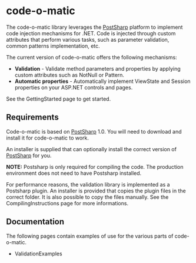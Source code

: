 # code-o-matic #
The code-o-matic library leverages the [PostSharp](http://www.postsharp.org/) platform to implement code injection mechanisms for .NET. Code is injected through custom attributes that perform various tasks, such as parameter validation, common patterns implementation, etc.

The current version of code-o-matic offers the following mechanisms:

  * **Validation** - Validate method parameters and properties by applying custom attributes such as NotNull or Pattern.
  * **Automatic properties** - Automatically implement ViewState and Session properties on your ASP.NET controls and pages.

See the GettingStarted page to get started.

## Requirements ##

Code-o-matic is based on [PostSharp](http://www.postsharp.org/) 1.0. You will need to download and install it for code-o-matic to work.

An installer is supplied that can optionally install the correct version of [PostSharp](http://www.postsharp.org/) for you.

**NOTE:** Postsharp is only required for compiling the code. The production environment does not need to have Postsharp installed.

For performance reasons, the validation library is implemented as a Postsharp plugin. An installer is provided that copies the plugin files in the correct folder. It is also possible to copy the files manually. See the CompilingInstructions page for more informations.

## Documentation ##

The following pages contain examples of use for the various parts of code-o-matic.

  * ValidationExamples

